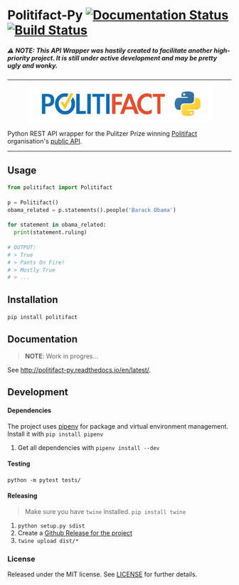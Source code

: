 

# Politifact-Py [![Documentation Status](https://readthedocs.org/projects/politifact-py/badge/?version=latest)](http://politifact-py.readthedocs.io/en/latest/?badge=latest) [![Build Status](https://travis-ci.org/thundergolfer/politifact-py.svg?branch=master)](https://travis-ci.org/thundergolfer/politifact-py)

##### ⚠️ **NOTE:** *This API Wrapper was hastily created to facilitate another high-priority project. It is still under active development and may be pretty ugly and wonky.*

----

<p align="center">
  <img src="./repo-image.png"/>
</p>

Python REST API wrapper for the Pulitzer Prize winning [Politifact](http://www.politifact.com/) organisation's [public API](http://static.politifact.com/api/doc.html).

-----

## Usage

```python
from politifact import Politifact

p = Politifact()
obama_related = p.statements().people('Barack Obama')

for statement in obama_related:
  print(statement.ruling)

# OUTPUT:
# > True
# > Pants On Fire!
# > Mostly True
# > ...
```


## Installation

`pip install politifact`


## Documentation

> **NOTE**: Work in progres...

See http://politifact-py.readthedocs.io/en/latest/.

## Development

#### Dependencies

The project uses [pipenv](https://github.com/pypa/pipenv) for package and virtual environment management. Install it with `pip install pipenv`

1. Get all dependencies with `pipenv install --dev`

#### Testing

`python -m pytest tests/`

#### Releasing

> Make sure you have `twine` installed. `pip install twine`

1. `python setup.py sdist`
2. Create a [Github Release for the project](https://github.com/thundergolfer/politifact-py/releases)
3. `twine upload dist/*`

### License

Released under the MIT license. See [LICENSE](LICENSE) for further details.
